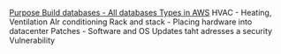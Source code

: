[Purpose Build databases - All databases Types in AWS](https://aws.amazon.com/products/databases/#Databaseservices)
HVAC - Heating, Ventilation AIr conditioning
Rack and stack - Placing hardware into datacenter
Patches - Software and OS Updates taht adresses a security Vulnerability
